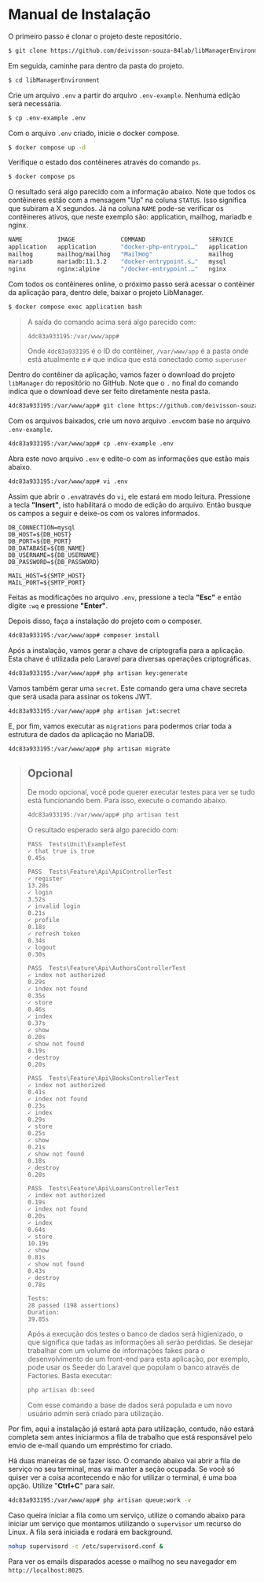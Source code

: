 # Manual de Instalação

O primeiro passo é clonar o projeto deste repositório.
```bash
$ git clone https://github.com/deivisson-souza-84lab/libManagerEnvironment.git libManagerEnvironment
```
Em seguida, caminhe para dentro da pasta do projeto.
```bash
$ cd libManagerEnvironment
```
Crie um arquivo `.env` a partir do arquivo `.env-example`. Nenhuma edição será necessária.
```bash
$ cp .env-example .env
```
Com o arquivo `.env` criado, inicie o docker compose.
```bash
$ docker compose up -d
```
Verifique o estado dos contêineres através do comando `ps`.
```bash
$ docker compose ps
```
O resultado será algo parecido com a informação abaixo. Note que todos os contêineres estão com a mensagem "Up" na coluna `STATUS`. Isso significa que subiram a X segundos. Já na coluna `NAME` pode-se verificar os contêineres ativos, que neste exemplo são: application, mailhog, mariadb e nginx.
```bash
NAME          IMAGE             COMMAND                  SERVICE       CREATED          STATUS          PORTS
application   application       "docker-php-entrypoi…"   application   30 seconds ago   Up 23 seconds   0.0.0.0:9000->9000/tcp
mailhog       mailhog/mailhog   "MailHog"                mailhog       30 seconds ago   Up 23 seconds   0.0.0.0:1025->1025/tcp, 0.0.0.0:8025->8025/tcp
mariadb       mariadb:11.3.2    "docker-entrypoint.s…"   mysql         30 seconds ago   Up 4 seconds    0.0.0.0:3306->3306/tcp
nginx         nginx:alpine      "/docker-entrypoint.…"   nginx         30 seconds ago   Up 23 seconds   0.0.0.0:8000->80/tcp
```
Com todos os contêineres online, o próximo passo será acessar o contêiner da aplicação para, dentro dele, baixar o projeto LibManager.
```bash
$ docker compose exec application bash
```
> A saída do comando acima será algo parecido com:
> ```bash
> 4dc83a933195:/var/www/app#
> ```
> Onde `4dc83a933195` é o ID do contêiner, `/var/www/app` é a pasta onde está atualmente e `#` que indica que está conectado como `superuser`

Dentro do contêiner da aplicação, vamos fazer o download do projeto `libManager` do repositório no GitHub. Note que o `.` no final do comando indica que o download deve ser feito diretamente nesta pasta.
```bash
4dc83a933195:/var/www/app# git clone https://github.com/deivisson-souza-84lab/libManager.git .
```
Com os arquivos baixados, crie um novo arquivo `.env`com base no arquivo `.env-example`.
```bash
4dc83a933195:/var/www/app# cp .env-example .env
```
Abra este novo arquivo `.env` e edite-o com as informações que estão mais abaixo.
```bash
4dc83a933195:/var/www/app# vi .env
```
Assim que abrir o `.env`através do `vi`, ele estará em modo leitura. Pressione a tecla **"Insert"**, isto habilitará o modo de edição do arquivo. Então busque os campos a seguir e deixe-os com os valores informados.
```
DB_CONNECTION=mysql
DB_HOST=${DB_HOST}
DB_PORT=${DB_PORT}
DB_DATABASE=${DB_NAME}
DB_USERNAME=${DB_USERNAME}
DB_PASSWORD=${DB_PASSWORD}
 
MAIL_HOST=${SMTP_HOST}
MAIL_PORT=${SMTP_PORT}
```
Feitas as modificações no arquivo `.env`, pressione a tecla **"Esc"** e então digite `:wq` e pressione **"Enter"**.

Depois disso, faça a instalação do projeto com o composer.
```bash
4dc83a933195:/var/www/app# composer install
```
Após a instalação, vamos gerar a chave de criptografia para a aplicação. Esta chave é utilizada pelo Laravel para diversas operações criptográficas.
```bash
4dc83a933195:/var/www/app# php artisan key:generate
```
Vamos também gerar uma `secret`. Este comando gera uma chave secreta que será usada para assinar os tokens JWT.
```bash
4dc83a933195:/var/www/app# php artisan jwt:secret
```
E, por fim, vamos executar as `migrations` para podermos criar toda a estrutura de dados da aplicação no MariaDB.
```bash
4dc83a933195:/var/www/app# php artisan migrate
```

> ## Opcional
> De modo opcional, você pode querer executar testes para ver se tudo está funcionando bem. Para isso, execute o comando abaixo.
> ```bash
> 4dc83a933195:/var/www/app# php artisan test
> ```
> 
> O resultado esperado será algo parecido com:
> ```
> PASS  Tests\Unit\ExampleTest
> ✓ that true is true																			0.45s
> 
> PASS  Tests\Feature\Api\ApiControllerTest
> ✓ register																					13.20s
> ✓ login																						3.52s
> ✓ invalid login																				0.21s
> ✓ profile																					0.18s
> ✓ refresh token																				0.34s
> ✓ logout																					0.30s
> 
> PASS  Tests\Feature\Api\AuthorsControllerTest
> ✓ index not authorized																		0.29s
> ✓ index not found																			0.35s
> ✓ store																						0.46s
> ✓ index																						0.37s
> ✓ show																						0.20s
> ✓ show not found																			0.19s
> ✓ destroy																					0.20s
> 
> PASS  Tests\Feature\Api\BooksControllerTest
> ✓ index not authorized																		0.41s
> ✓ index not found																			0.23s
> ✓ index																						0.29s
> ✓ store																						0.25s
> ✓ show																						0.21s
> ✓ show not found																			0.18s
> ✓ destroy																					0.20s
> 
> PASS  Tests\Feature\Api\LoansControllerTest
> ✓ index not authorized																		0.19s
> ✓ index not found																			0.20s
> ✓ index																						0.64s
> ✓ store																						10.19s
> ✓ show																						0.81s
> ✓ show not found																			0.43s
> ✓ destroy																					0.78s
> 
> Tests:																	28 passed (198 assertions)
> Duration:																					39.85s
> ```
> Após a execução dos testes o banco de dados será higienizado, o que significa que tadas as informações ali serão perdidas. Se desejar trabalhar com um volume de informações fakes para o desenvolvimento de um front-end para esta aplicação, por exemplo, pode usar os Seeder do Laravel que populam o banco através de Factories.
> Basta executar:
> ```bash
> php artisan db:seed
> ```
> Com esse comando a base de dados será populada e um novo usuário admin será criado para utilização.

Por fim, aqui a instalação já estará apta para utilização, contudo, não estará completa sem antes iniciarmos a fila de trabalho que está responsável pelo envio de e-mail quando um empréstimo for criado.

Há duas maneiras de se fazer isso. O comando abaixo vai abrir a fila de serviço no seu terminal, mas vai manter a seção ocupada. Se você só quiser ver a coisa acontecendo e não for utilizar o terminal, é uma boa opção. Utilize "**Ctrl+C**" para sair.
```bash
4dc83a933195:/var/www/app# php artisan queue:work -v
```

Caso queira iniciar a fila como um serviço, utilize o comando abaixo para iniciar um serviço que montamos utilizando o `supervisor` um recurso do Linux. A fila será iniciada e rodará em background.
```bash
nohup supervisord -c /etc/supervisord.conf &
```

Para ver os emails disparados acesse o mailhog no seu navegador em `http://localhost:8025`.
